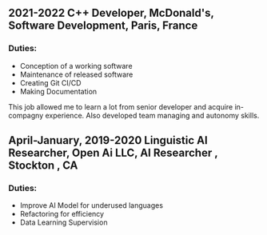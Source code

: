 ## 2021-2022          __C++ Developer__, McDonald's, Software Development, Paris, France

### Duties:
- Conception of a working software
- Maintenance of released software
- Creating Git CI/CD
- Making Documentation

This job allowed me to learn a lot from senior developer and acquire in-compagny  experience.
Also developed team managing and autonomy skills.


## April-January, 2019-2020          Linguistic AI Researcher, Open Ai LLC, AI Researcher , Stockton , CA

### Duties:
- Improve AI Model for underused languages
- Refactoring for efficiency
- Data Learning Supervision
